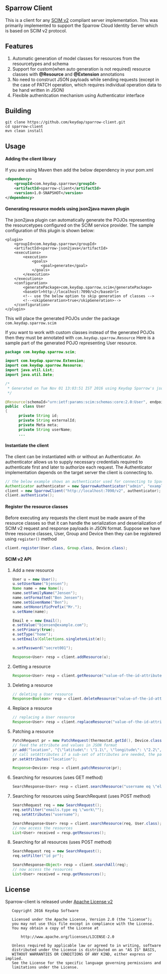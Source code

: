 ## Sparrow Client
This is a client for any [SCIM v2](http://www.simplecloud.info) compliant server implementation.
This was primarily implemented to support the Sparrow Cloud Identity Server which is based on SCIM v2 protocol.

## Features
1. Automatic generation of model classes for resources from the resourcetypes and schema
2. Support for custom(when auto generation is not required) resource classes with __@Resource__ and
   __@Extension__ annotations
3. No need to construct JSON payloads while sending requests (except in the case of PATCH 
   operation, which requires individual operation data to be  hand written in JSON)
4. Flexible authenitcation mechanism using Authenticator interface
 
 
## Building
```
git clone https://github.com/keydap/sparrow-client.git
cd sparrow-client
mvn clean install
```

## Usage

#### Adding the client library
If you are using Maven then add the below dependency in your pom.xml
```xml
<dependency>
    <groupId>com.keydap.sparrow</groupId>
    <artifactId>sparrow-client</artifactId>
    <version>1.0-SNAPSHOT</version>
</dependency>
```
#### Generating resource models using json2java maven plugin
The json2java plugin can automatically generate the POJOs representing the resourcetypes configured on the
SCIM service provider. The sample configuration of this plugin is shown below:

```
<plugin>
    <groupId>com.keydap.sparrow</groupId>
    <artifactId>sparrow-json2java</artifactId>
    <executions>
        <execution>
            <goals>
                <goal>generate</goal>
            </goals>
        </execution>
    </executions>
    <configuration>
        <generatePackage>com.keydap.sparrow.scim</generatePackage>
        <baseUrl>http://localhost:7090/v2</baseUrl>
        <!-- use the below option to skip generation of classes -->
        <!--<skipGeneration>true</skipGeneration>-->
    </configuration>
</plugin>
```  
This will place the generated POJOs under the package `com.keydap.sparrow.scim`

If you want to work with custom classes instead of the generated POJOs then they must be annotated with `com.keydap.sparrow.Resource`
Here is a sample part of the generated POJO representing User resource.
```java
package com.keydap.sparrow.scim;

import com.keydap.sparrow.Extension;
import com.keydap.sparrow.Resource;
import java.util.List;
import java.util.Date;

/*
 * Generated on Tue Nov 01 13:03:51 IST 2016 using Keydap Sparrow's json2java plugin 
 */

@Resource(schemaId="urn:ietf:params:scim:schemas:core:2.0:User", endpoint="/Users", desc="User Account")
public  class User
{
      private String id;
      private String externalId;
      private Meta meta;
      private String userName;
      ...
```
#### Instantiate the client
The client can be instantiated with or without an Authenticator. An authenticator allows us to supply necessary credentials
required to authenticate first and later to authorize each request. The Authenticator implementation depends on the target
server the client is connecting to.
```java
// the below example shows an authenticator used for connecting to Sparrow server
Authenticator authenticator = new SparrowAuthenticator("admin", "example.COM", "secret");
client = new SparrowClient("http://localhost:7090/v2", authenticator);
client.authenticate();
```

#### Register the resource classes
Before executing any requests the client must be made aware of the resource classes so that it can handle the serialization and deserialization of SCIM v2 request and response payloads in JSON format.
Suppose we have three resource classes, User, Group and Device then they can be registered using `register()` method
```java
client.register(User.class, Group.class, Device.class);
```

#### SCIM v2 API
1. Add a new resource
    ```java
    User u = new User();
    u.setUserName("bjensen");
    Name name = new Name();
    name.setFamilyName("Jensen");
    name.setFormatted("Ben Jensen");
    name.setGivenName("Ben");
    name.setHonorificPrefix("Mr.");
    u.setName(name);

    Email e = new Email();
    e.setValue("bjensen@example.com");
    e.setPrimary(true);
    e.setType("home");
    u.setEmails(Collections.singletonList(e));

    u.setPassword("secret001");

    Response<User> resp = client.addResource(u);
    ```
2. Getting a resource

    ```java
    Response<User> resp = client.getResource("value-of-the-id-attribute-of-the-resource", User.class)
    ```
3. Deleting a resource

    ```java
    // deleting a User resource 
    Response<Boolean> resp = client.deleteResource("value-of-the-id-attribute-of-the-resource", User.class);
    ```
4. Replace a resource

    ```java
    // replacing a User resource
    Response<User> resp = client.replaceResource("value-of-the-id-attribute-of-the-resource", User.class)
    ```
5. Patching a resource

    ```java
    PatchRequest pr = new PatchRequest(thermostat.getId(), Device.class);
    // feed the attribute and values in JSON format 
    pr.add("location", "{\"latitude\": \"1.1\", \"longitude\": \"2.2\", \"desc\": \"device location\"}");
    // call setAttributes if a sub-set of attributes are needed, the parameter can contain a comma separated attribute names
    pr.setAttributes("location");

    Response<Device> resp = client.patchResource(pr);
    ```
6. Searching for resources (uses GET method)

    ```java
    SearchResponse<User> resp = client.searchResource("username eq \"elecharny\"", User.class);
    ```
7. Searching for resources using SearchRequest (uses POST method)

    ```java
    SearchRequest req = new SearchRequest();
    req.setFilter("emails.type eq \"work\"");
    req.setAttributes("username");

    SearchResponse<User> resp = client.searchResource(req, User.class);
    // now access the resources
    List<User> received = resp.getResources();
    ```
8. Searching for all resources (uses POST method)

    ```java
    SearchRequest req = new SearchRequest();
    req.setFilter("id pr");

    SearchResponse<Object> resp = client.searchAll(req);
    // now access the resources
    List<User> received = resp.getResources();
    ```
    
## License
Sparrow-client is released under [Apache License v2](https://github.com/keydap/sparrow-client/blob/master/LICENSE)
```
   Copyright 2016 Keydap Software

   Licensed under the Apache License, Version 2.0 (the "License");
   you may not use this file except in compliance with the License.
   You may obtain a copy of the License at

       http://www.apache.org/licenses/LICENSE-2.0

   Unless required by applicable law or agreed to in writing, software
   distributed under the License is distributed on an "AS IS" BASIS,
   WITHOUT WARRANTIES OR CONDITIONS OF ANY KIND, either express or implied.
   See the License for the specific language governing permissions and
   limitations under the License.
```
